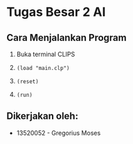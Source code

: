 # Tugas Besar 2 AI

## Cara Menjalankan Program

1. Buka terminal CLIPS
 
2. `(load "main.clp")`

3. `(reset)`

4. `(run)`

## Dikerjakan oleh: 

- 13520052 - Gregorius Moses